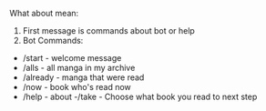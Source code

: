 What about mean:
1. First message is commands about bot or help
2. Bot Commands:
- /start - welcome message
- /alls - all manga  in my archive 
- /already - manga that were read
- /now - book who's read now
- /help - about
 -/take - Choose what book you read to next step